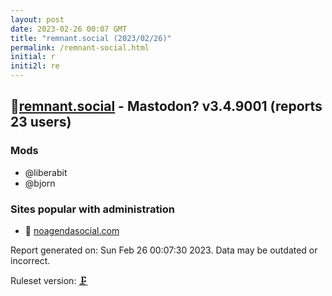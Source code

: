 ```yaml
---
layout: post
date: 2023-02-26 00:07 GMT
title: "remnant.social (2023/02/26)"
permalink: /remnant-social.html
initial: r
initi2l: re
---
```


## 💉[remnant.social](https://remnant.social) - Mastodon? v3.4.9001 (reports 23 users)

### Mods
 * @liberabit
 * @bjorn

### Sites popular with administration

* 💉 [noagendasocial.com](/noagendasocial-com.html)

Report generated on: Sun Feb 26 00:07:30 2023. Data may be outdated or incorrect.

Ruleset version: [🗜](/version-clamp)
